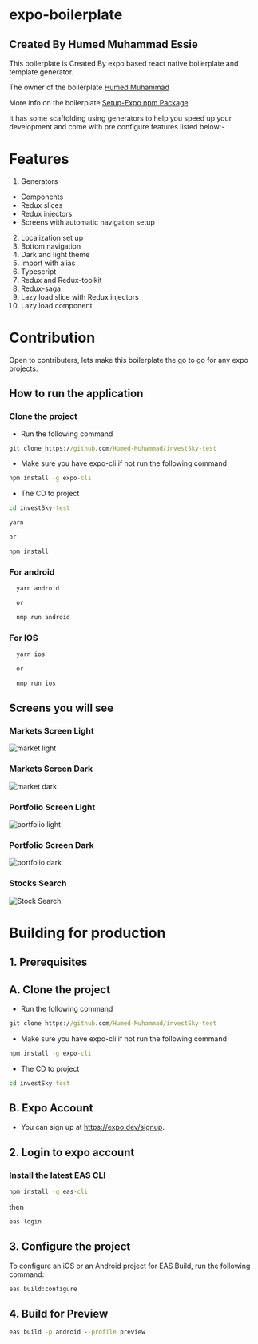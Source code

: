 # expo-boilerplate

## Created By Humed Muhammad Essie

This boilerplate is  Created By expo based react native boilerplate and template generator.

The owner of the boilerplate [Humed Muhammad](https://github.com/Humed-Muhammad)

More info on the boilerplate [Setup-Expo npm Package](https://www.npmjs.com/package/setup-expo)

It has some scaffolding using generators to help you speed up your development and come with pre configure features listed below:-

# Features
1. Generators
 - Components
 - Redux slices
 - Redux injectors
 - Screens with automatic navigation setup 
2. Localization set up
3. Bottom navigation
4. Dark and light theme
5. Import with alias
6. Typescript
7. Redux and Redux-toolkit
8. Redux-saga
9. Lazy load slice with Redux injectors
10. Lazy load component

# Contribution 
Open to contributers, lets make this boilerplate the go to go for any expo projects. 

## How to run the application

### Clone the project
- Run the following command
```cmd
git clone https://github.com/Humed-Muhammad/investSky-test
```
- Make sure you have expo-cli if not run the following command

```cmd
npm install -g expo-cli
```
- The CD to project

```cmd
cd investSky-test
```

```cmd
yarn 

or 

npm install
```

### For android

```cmd
  yarn android

  or 

  nmp run android
```

### For IOS

```cmd
  yarn ios

  or 

  nmp run ios
```


## Screens you will see

### Markets Screen Light

![market light](https://github.com/Humed-Muhammad/investSky-test/blob/master/src/assets/images/lightMain.jpg)
### Markets Screen Dark

![market dark](https://github.com/Humed-Muhammad/investSky-test/blob/master/src/assets/images/darkMain.jpg)

### Portfolio Screen Light

![portfolio light](https://github.com/Humed-Muhammad/investSky-test/blob/master/src/assets/images/lightPort.jpg)

### Portfolio Screen Dark

![portfolio dark](https://github.com/Humed-Muhammad/investSky-test/blob/master/src/assets/images/darkPort.jpg)


### Stocks Search

![Stock Search](https://github.com/Humed-Muhammad/investSky-test/blob/master/src/assets/images/lightSearch.jpg)

# Building for production

## 1. Prerequisites

## A. Clone the project
- Run the following command
```cmd
git clone https://github.com/Humed-Muhammad/investSky-test
```
- Make sure you have expo-cli if not run the following command

```cmd
npm install -g expo-cli
```
- The CD to project

```cmd
cd investSky-test
```

## B. Expo Account
- You can sign up at https://expo.dev/signup.

## 2. Login to expo account

### Install the latest EAS CLI

```cmd
npm install -g eas-cli
```
then 

```cmd
eas login
```

## 3. Configure the project
To configure an iOS or an Android project for EAS Build, run the following command:

```cmd
eas build:configure
```

## 4. Build for Preview

```cmd
eas build -p android --profile preview
```